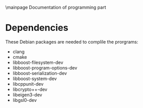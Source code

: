 \mainpage Documentation of programming part

# Dependencies

These Debian packages are needed to complile the prorgrams:

- clang
- cmake
- libboost-filesystem-dev
- libboost-program-options-dev
- libboost-serialization-dev
- libboost-system-dev
- libcppunit-dev
- libcrypto++-dev
- libeigen3-dev
- libgsl0-dev
